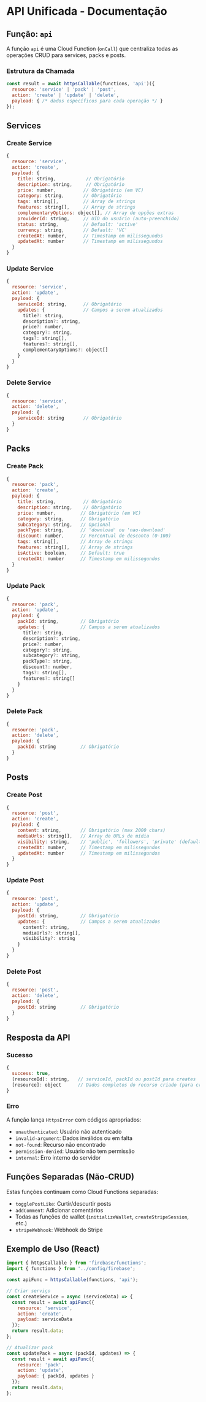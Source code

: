 # API Unificada - Documentação

## Função: `api`

A função `api` é uma Cloud Function (`onCall`) que centraliza todas as operações CRUD para services, packs e posts.

### Estrutura da Chamada

```javascript
const result = await httpsCallable(functions, 'api')({
  resource: 'service' | 'pack' | 'post',
  action: 'create' | 'update' | 'delete',
  payload: { /* dados específicos para cada operação */ }
});
```

## Services

### Create Service
```javascript
{
  resource: 'service',
  action: 'create',
  payload: {
    title: string,           // Obrigatório
    description: string,     // Obrigatório
    price: number,          // Obrigatório (em VC)
    category: string,       // Obrigatório
    tags: string[],         // Array de strings
    features: string[],     // Array de strings
    complementaryOptions: object[], // Array de opções extras
    providerId: string,     // UID do usuário (auto-preenchido)
    status: string,         // Default: 'active'
    currency: string,       // Default: 'VC'
    createdAt: number,      // Timestamp em milissegundos
    updatedAt: number       // Timestamp em milissegundos
  }
}
```

### Update Service
```javascript
{
  resource: 'service',
  action: 'update',
  payload: {
    serviceId: string,      // Obrigatório
    updates: {              // Campos a serem atualizados
      title?: string,
      description?: string,
      price?: number,
      category?: string,
      tags?: string[],
      features?: string[],
      complementaryOptions?: object[]
    }
  }
}
```

### Delete Service
```javascript
{
  resource: 'service',
  action: 'delete',
  payload: {
    serviceId: string       // Obrigatório
  }
}
```

## Packs

### Create Pack
```javascript
{
  resource: 'pack',
  action: 'create',
  payload: {
    title: string,          // Obrigatório
    description: string,    // Obrigatório
    price: number,         // Obrigatório (em VC)
    category: string,      // Obrigatório
    subcategory: string,   // Opcional
    packType: string,      // 'download' ou 'nao-download'
    discount: number,      // Percentual de desconto (0-100)
    tags: string[],        // Array de strings
    features: string[],    // Array de strings
    isActive: boolean,     // Default: true
    createdAt: number      // Timestamp em milissegundos
  }
}
```

### Update Pack
```javascript
{
  resource: 'pack',
  action: 'update',
  payload: {
    packId: string,        // Obrigatório
    updates: {             // Campos a serem atualizados
      title?: string,
      description?: string,
      price?: number,
      category?: string,
      subcategory?: string,
      packType?: string,
      discount?: number,
      tags?: string[],
      features?: string[]
    }
  }
}
```

### Delete Pack
```javascript
{
  resource: 'pack',
  action: 'delete',
  payload: {
    packId: string         // Obrigatório
  }
}
```

## Posts

### Create Post
```javascript
{
  resource: 'post',
  action: 'create',
  payload: {
    content: string,       // Obrigatório (max 2000 chars)
    mediaUrls: string[],   // Array de URLs de mídia
    visibility: string,    // 'public', 'followers', 'private' (default: 'public')
    createdAt: number,     // Timestamp em milissegundos
    updatedAt: number      // Timestamp em milissegundos
  }
}
```

### Update Post
```javascript
{
  resource: 'post',
  action: 'update',
  payload: {
    postId: string,        // Obrigatório
    updates: {             // Campos a serem atualizados
      content?: string,
      mediaUrls?: string[],
      visibility?: string
    }
  }
}
```

### Delete Post
```javascript
{
  resource: 'post',
  action: 'delete',
  payload: {
    postId: string         // Obrigatório
  }
}
```

## Resposta da API

### Sucesso
```javascript
{
  success: true,
  [resourceId]: string,   // serviceId, packId ou postId para creates
  [resource]: object      // Dados completos do recurso criado (para creates)
}
```

### Erro
A função lança `HttpsError` com códigos apropriados:
- `unauthenticated`: Usuário não autenticado
- `invalid-argument`: Dados inválidos ou em falta
- `not-found`: Recurso não encontrado
- `permission-denied`: Usuário não tem permissão
- `internal`: Erro interno do servidor

## Funções Separadas (Não-CRUD)

Estas funções continuam como Cloud Functions separadas:

- `togglePostLike`: Curtir/descurtir posts
- `addComment`: Adicionar comentários
- Todas as funções de wallet (`initializeWallet`, `createStripeSession`, etc.)
- `stripeWebhook`: Webhook do Stripe

## Exemplo de Uso (React)

```javascript
import { httpsCallable } from 'firebase/functions';
import { functions } from '../config/firebase';

const apiFunc = httpsCallable(functions, 'api');

// Criar serviço
const createService = async (serviceData) => {
  const result = await apiFunc({
    resource: 'service',
    action: 'create',
    payload: serviceData
  });
  return result.data;
};

// Atualizar pack
const updatePack = async (packId, updates) => {
  const result = await apiFunc({
    resource: 'pack',
    action: 'update',
    payload: { packId, updates }
  });
  return result.data;
};
```
